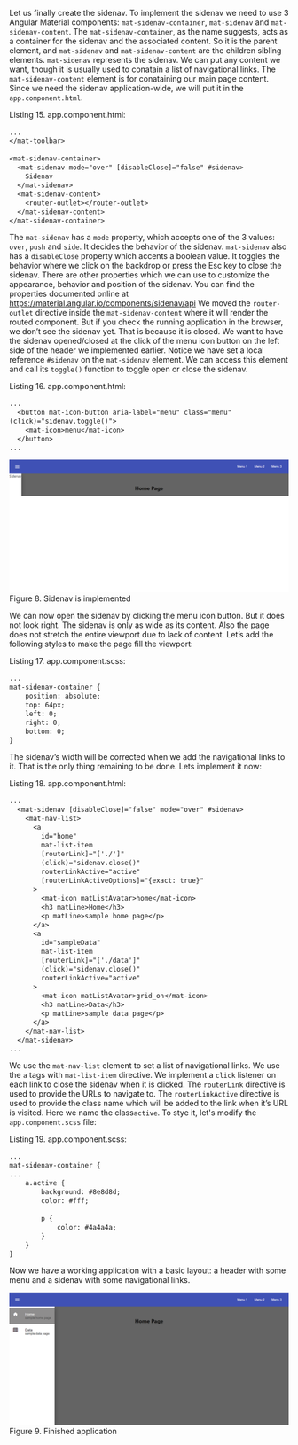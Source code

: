 Let us finally create the sidenav. To implement the sidenav we need to use 3 Angular Material components: `mat-sidenav-container`, `mat-sidenav` and `mat-sidenav-content`. The `mat-sidenav-container`, as the name suggests, acts as a container for the sidenav and the associated content. So it is the parent element, and `mat-sidenav` and `mat-sidenav-content` are the children sibling elements. `mat-sidenav` represents the sidenav. We can put any content we want, though it is usually used to conatain a list of navigational links. The `mat-sidenav-content` element is for conataining our main page content. Since we need the sidenav application-wide, we will put it in the `app.component.html`.

Listing 15. app.component.html:

```
...
</mat-toolbar>

<mat-sidenav-container>
  <mat-sidenav mode="over" [disableClose]="false" #sidenav>
    Sidenav
  </mat-sidenav>
  <mat-sidenav-content>
    <router-outlet></router-outlet>
  </mat-sidenav-content>
</mat-sidenav-container>
```

The `mat-sidenav` has a `mode` property, which accepts one of the 3 values: `over`, `push` and `side`. It decides the behavior of the sidenav. `mat-sidenav` also has a `disableClose` property which accents a boolean value. It toggles the behavior where we click on the backdrop or press the Esc key to close the sidenav. There are other properties which we can use to customize the appearance, behavior and position of the sidenav. You can find the properties documented online at https://material.angular.io/components/sidenav/api We moved the `router-outlet` directive inside the `mat-sidenav-content` where it will render the routed component. But if you check the running application in the browser, we don’t see the sidenav yet. That is because it is closed. We want to have the sidenav opened/closed at the click of the menu icon button on the left side of the header we implemented earlier. Notice we have set a local reference `#sidenav` on the `mat-sidenav` element. We can access this element and call its `toggle()` function to toggle open or close the sidenav.

Listing 16. app.component.html:

```
...
  <button mat-icon-button aria-label="menu" class="menu" (click)="sidenav.toggle()">
    <mat-icon>menu</mat-icon>
  </button>
...
```

![Katacoda Logo](./assets/8-sidenav-started.png)
Figure 8. Sidenav is implemented

We can now open the sidenav by clicking the menu icon button. But it does not look right. The sidenav is only as wide as its content. Also the page does not stretch the entire viewport due to lack of content. Let’s add the following styles to make the page fill the viewport:

Listing 17. app.component.scss:

```
...
mat-sidenav-container {
    position: absolute;
    top: 64px;
    left: 0;
    right: 0;
    bottom: 0;
}
```

The sidenav’s width will be corrected when we add the navigational links to it. That is the only thing remaining to be done. Lets implement it now:

Listing 18. app.component.html:

```
...
  <mat-sidenav [disableClose]="false" mode="over" #sidenav>
	<mat-nav-list>
      <a
        id="home"
        mat-list-item
        [routerLink]="['./']"
        (click)="sidenav.close()"
        routerLinkActive="active"
        [routerLinkActiveOptions]="{exact: true}"
      >
        <mat-icon matListAvatar>home</mat-icon>
        <h3 matLine>Home</h3>
        <p matLine>sample home page</p>
      </a>
      <a
        id="sampleData"
        mat-list-item
        [routerLink]="['./data']"
        (click)="sidenav.close()"
        routerLinkActive="active"
      >
        <mat-icon matListAvatar>grid_on</mat-icon>
        <h3 matLine>Data</h3>
        <p matLine>sample data page</p>
      </a>
    </mat-nav-list>
  </mat-sidenav>
...
```

We use the `mat-nav-list` element to set a list of navigational links. We use the `a` tags with `mat-list-item` directive. We implement a `click` listener on each link to close the sidenav when it is clicked. The `routerLink` directive is used to provide the URLs to navigate to. The `routerLinkActive` directive is used to provide the class name which will be added to the link when it’s URL is visited. Here we name the class`active`. To stye it, let's modify the `app.component.scss` file:

Listing 19. app.component.scss:

```
...
mat-sidenav-container {
...
	a.active {
        background: #8e8d8d;
        color: #fff;

        p {
            color: #4a4a4a;
        }
    }
}
```

Now we have a working application with a basic layout: a header with some menu and a sidenav with some navigational links.

![Katacoda Logo](./assets/9-finished.png)
Figure 9. Finished application
